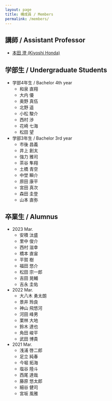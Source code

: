 ```yaml
---
layout: page
title: 構成員 / Members
permalink: /members/
---
```


## 講師 / Assistant Professor

* [本田 澄 (Kiyoshi Honda)](http://research-db.oit.ac.jp/html/200000097_ja.html)

## 学部生 / Undergraduate Students
* 学部4年生 / Bachelor 4th year
  * 和泉 直翔
  * 大内 優
  * 奥野 真伍
  * 北野 遥
  * 小松 駿介
  * 西村 渉
  * 花崎 七海
  * 松田 望
* 学部3年生 / Bachelor 3rd year
  * 市後 昌義
  * 井上 創太
  * 強力 雅司
  * 茶谷 隼翔
  * 土橋 青空
  * 中埜 瞬介
  * 原田 康平
  * 宮田 真次
  * 森田 圭登
  * 山本 直弥

## 卒業生 / Alumnus
* 2023 Mar.
  * 安積 汰盛
  * 里中 俊介
  * 西村 滋幸
  * 橋本 直宙
  * 平賀 樹
  * 福田 悠介
  * 松田 宗一郎
  * 吉田 晃輔
  * 吉永 圭佑
* 2022 Mar.
  * 大八木 勇太朗
  * 景井 玲良
  * 神山 飛悠河
  * 河田 峰男
  * 栗林 大地
  * 鈴木 達也
  * 角田 峻平
  * 武田 博貴
* 2021 Mar.
  * 浅浦 啓二郎
  * 足立 純春
  * 今堀 拓海
  * 塩谷 陸斗
  * 西尾 達哉
  * 藤原 悠太郎
  * 細谷 健司
  * 宮坂 風雅
